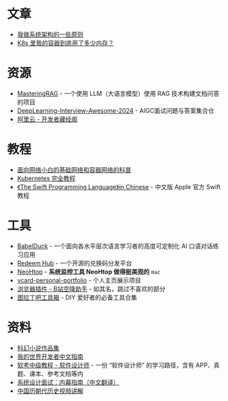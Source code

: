 # 文章
- [我做系统架构的一些原则](https://coolshell.cn/articles/21672.html)
- [K8s 里我的容器到底用了多少内存？](https://mp.weixin.qq.com/s/iN3tMmJ2y_nUa6ATInyP1A)
# 资源
- [MasteringRAG](https://github.com/Steven-Luo/MasteringRAG) - 一个使用 LLM（大语言模型）使用 RAG 技术构建文档问答的项目
- [DeepLearning-Interview-Awesome-2024](https://github.com/315386775/DeepLearing-Interview-Awesome-2024) - AIGC面试问题与答案集合仓
- [阿里云 - 开发者藏经阁](https://developer.aliyun.com/ebook/)

# 教程
- [面向网络小白的基础网络和容器网络的科普](https://github.com/zhangguanzhang/simple-container-network-book/blob/master/eBook/01.01.md)
- [Kubernetes 完全教程](https://github.com/jolestar/kubernetes-complete-course)
- [《The Swift Programming Language》in Chinese](https://github.com/SwiftGGTeam/the-swift-programming-language-in-chinese) - 中文版 Apple 官方 Swift 教程
# 工具
- [BabelDuck](https://github.com/Orenoid/BabelDuck) - 一个面向各水平层次语言学习者的高度可定制化 AI 口语对话练习应用
- [Redeem Hub](https://github.com/bin64/redeem-hub) - 一个开源的兑换码分发平台
- [NeoHtop](https://abdenasser.github.io/neohtop/) - **系统监控工具 NeoHtop 做得挺美观的** `mac`
- [vcard-personal-portfolio](https://github.com/codewithsadee/vcard-personal-portfolio) - 个人主页展示项目
- [浏览器插件 - B站空降助手](https://chromewebstore.google.com/detail/b%E7%AB%99%E7%A9%BA%E9%99%8D%E5%8A%A9%E6%89%8B/eaoelafamejbnggahofapllmfhlhajdd) - 如其名，跳过不喜欢的部分
- [图拉丁吧工具箱](https://www.tbtool.cn/) - DIY 爱好者的必备工具合集

# 资料
- [科幻小说作品集](https://github.com/VeejaLiu/ScienceFictionCollection)
- [我的世界开发者中文指南](https://github.com/mouse0w0/MinecraftDeveloperGuide)
- [软考中级教程 - 软件设计师](https://github.com/luckyzhz/Software-Designer) - 一份 “软件设计师” 的学习路径，含有 APP、真题、课本、参考文档等内
- [系统设计面试：内幕指南（中文翻译）](https://github.com/Admol/SystemDesign)
- [中国历朝代历史视频讲解](https://github.com/liujuntao123/chines-history-video)